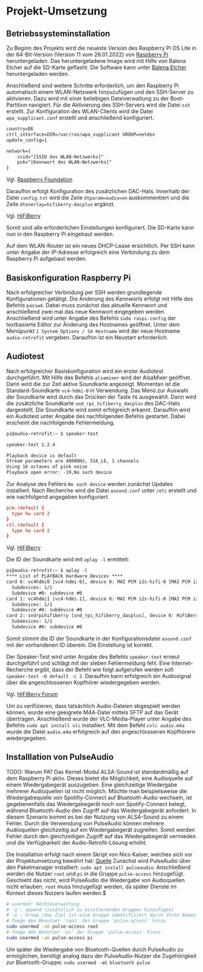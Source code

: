 # Projekt-Umsetzung

## Betriebssysteminstallation

Zu Beginn des Projekts wird die neueste Version des Raspberry Pi OS Lite in der 64-Bit-Version (Version 11 vom 28.01.2022) von [Raspberry Pi](https://www.raspberrypi.com/software/operating-systems/) heruntergeladen.
Das heruntergeladene Image wird mit Hilfe von Balena Etcher auf die SD-Karte geflasht. Die Software kann unter [Balena Etcher](https://www.balena.io/etcher/) heruntergeladen werden.

Anschließend sind weitere Schritte erforderlich, um den Raspberry Pi automatisch einem WLAN-Netzwerk hinzuzufügen und den SSH-Server zu aktivieren.
Dazu wird mit einer beliebigen Dateiverwaltung zu der Boot-Partition navigiert.
Für die Aktivierung des SSH-Servers wird die Datei ``ssh`` erstellt.
Zur Konfiguration des WLAN-Clients wird die Datei ``wpa_supplicant.conf`` erstellt und anschließend konfiguriert.

```txt
country=DE
ctrl_interface=DIR=/var/run/wpa_supplicant GROUP=netdev
update_config=1

network={
    ssid="[SSID des WLAN-Netzwerks]"
    psk="[Kennwort des WLAN-Netzwerks]"
}
```

Vgl. [Raspberry Foundation](https://www.raspberrypi.com/documentation/computers/configuration.html#setting-up-a-headless-raspberry-pi)

Daraufhin erfolgt Konfiguration des zusätzlichen DAC-Hats. Innerhalb der Datei ``config.txt`` wird die Zeile ``dtparam=audio=on`` auskommentiert und die Zeile ``dtoverlay=hifiberry-dacplus`` ergänzt.

Vgl. [HiFiBerry](https://www.hifiberry.com/docs/data-sheets/datasheet-dac2-pro/)

Somit sind alle erforderlichen Einstellungen konfiguriert. Die SD-Karte kann nun in den Raspberry Pi eingebaut werden.

Auf dem WLAN-Router ist ein neues DHCP-Lease ersichtlich. Per SSH kann unter Angabe der IP-Adresse erfolgreich eine Verbindung zu dem Raspberry Pi aufgebaut werden.

## Basiskonfiguration Raspberry Pi

Nach erfolgreicher Verbindung per SSH werden grundlegende Konfigurationen getätigt.
Die Änderung des Kennworts erfolgt mit Hilfe des Befehls ``passwd``.
Dabei muss zunächst das aktuelle Kennwort und anschließend zwei mal das neue Kennwort eingegeben werden.
Anschließend wird unter Angabe des Befehls ``sudo raspi-config`` der textbasierte Editor zur Änderung des Hostnames geöffnet. Unter dem Menüpunkt ``1 System Options / S4 Hostname`` wird der neue Hostname ``audio-retrofit`` vergeben.
Daraufhin ist ein Neustart erforderlich.

## Audiotest

Nach erfolgreicher Basiskonfiguration wird ein erster Audiotest durchgeführt.
Mit Hilfe des Befehls ``alsamixer`` wird der AlsaMixer geöffnet.
Darin wird die zur Zeit aktive Soundkarte angezeigt.
Momentan ist die Standard-Soundkarte ``vc4-hdmi-0`` in Verwendung.
Das Menü zur Auswahl der Soundkarte wird durch das Drücken der Taste ``F6`` ausgewählt.
Darin wird die zusätzliche Soundkarte ``snd_rpi_hifiberry_dacplus`` des DAC-Hats dargestellt.
Die Soundkarte wird somit erfolgreich erkannt.
Daraufhin wird ein Audiotest unter Angabe des nachfolgenden Befehls gestartet. Dabei erscheint die nachfolgende Fehlermeldung.

```txt
pi@audio-retrofit:~ $ speaker-test

speaker-test 1.2.4

Playback device is default
Stream parameters are 48000Hz, S16_LE, 1 channels
Using 16 octaves of pink noise
Playback open error: -19,No such device
```

Zur Analyse des Fehlers ``No such device`` werden zunächst Updates installiert. Nach Recherche wird die Datei ``asound.conf`` unter ``/etc`` erstellt und wie nachfolgend angegeben konfiguriert.

```conf
pcm.!default {
  type hw card 2
}
ctl.!default {
  type hw card 2
}
```

Vgl. [HiFiBerry](https://www.hifiberry.com/docs/software/configuring-linux-3-18-x/)

Die ID der Soundkarte wird mit ``aplay -l`` ermittelt:

```txt
pi@audio-retrofit:~ $ aplay -l
**** List of PLAYBACK Hardware Devices ****
card 0: vc4hdmi0 [vc4-hdmi-0], device 0: MAI PCM i2s-hifi-0 [MAI PCM i2s-hifi-0]
  Subdevices: 1/1
  Subdevice #0: subdevice #0
card 1: vc4hdmi1 [vc4-hdmi-1], device 0: MAI PCM i2s-hifi-0 [MAI PCM i2s-hifi-0]
  Subdevices: 1/1
  Subdevice #0: subdevice #0
card 2: sndrpihifiberry [snd_rpi_hifiberry_dacplus], device 0: HiFiBerry DAC+ Pro HiFi pcm512x-hifi-0 [HiFiBerry DAC+ Pro HiFi pcm512x-hifi-0]
  Subdevices: 1/1
  Subdevice #0: subdevice #0
```

Somit stimmt die ID der Soundkarte in der Konfigurationsdatei ``asound.conf`` mit der vorhandenen ID überein. Die Einstellung ist korrekt.

Der Speaker-Test wird unter Angabe des Befehls ``speaker-test`` erneut durchgeführt und schlägt mit der sleben Fehlermeldung fehl.
Eine Internet-Recherche ergibt, dass der Befehl wie folgt aufgerufen werden soll: ``speaker-test -D default -c 2``.
Daraufhin kann erfolgreich ein Audiosignal über die angeschlossenen Kopfhörer wiedergegeben werden.

Vgl. [HiFiBerry Forum](https://support.hifiberry.com/hc/en-us/community/posts/201495392-It-used-to-work-)

Um zu verifizieren, dass tatsächlich Audio-Dateien abgespielt werden können, wurde eine geeignete M4A-Datei mittels SFTP auf das Gerät übertragen.
Anschließend wurde der VLC-Media-Player unter Angabe des Befehls ``sudo apt install vlc`` installiert. Mit dem Befehl ``cvlc audio.m4a`` wurde die Datei ``audio.m4a`` erfolgreich auf den angeschlossenen Kopfhörern wiedergegeben.

## Installlation von PulseAudio

TODO: Warum PA?
Das Kernel-Modul ALSA-Sound ist standardmäßig auf dem Raspberry Pi aktiv.
Dieses bietet die Möglichkeit, eine Audioquelle auf einem Wiedergabegerät auszugeben.
Eine gleichzeitige Wiedergabe mehrerer Audioquellen ist nicht möglich.
Möchte man beispielsweise die Wiedergabequelle von Spotifiy-Connect auf Bluetooth-Audio wechseln, ist gegebenenfalls das Wiedergabegerät noch von Spotify-Connect belegt, während Bluetooth-Audio den Zugriff auf das Wiedergabegerät anfordert.
In diesem Szenario kommt es bei der Nutzung von ALSA-Sound zu einem Fehler.
Durch die Verwendung von PulseAudio können mehrere Audioquellen gleichzeitig auf ein Wiedergabegerät zugreifen.
Somit werden Fehler durch den gleichzeitigen Zugriff auf das Wiedergabegerät vermieden und die Verfügbarkeit der Audio-Retrofit-Lösung erhöht.

Die Installation erfolgt nach einem Skript von Nico Kaiser, welches sich vor der Projektumsetzung bewährt hat: [Quelle](https://github.com/nicokaiser/rpi-audio-receiver/blob/main/install.sh)
Zunächst wird PulseAudio über den Paketmanager installiert: ``sudo apt install pulseaudio``.
Anschließend werden die Nutzer ``root`` und ``pi`` in die Gruppe ``pulse-access`` hinzugefügt.
Geschieht das nicht, wird PulseAudio die Wiedergabe von Audioquellen nicht erlauben.
``root`` muss hinzugefügt werden, da später Dienste im Kontext dieses Nutzers laufen werden.$

```bash
# usermod: Rechteverwaltung
# -a : append (zusätzlich zu existierenden Gruppen hinzufügen)
# -G : Group (das Ziel ist eine Gruppe identifiziert durch ihren Namen)
# fuege den Benutzer 'root' der Gruppe 'pulse-access' hinzu
sudo usermod -aG pulse-access root
# fuege den Benutzer 'pi' der Gruppe 'pulse-access' hinzu
sudo usermod -aG pulse-access pi 
```

Um später die Wiedergabe von Bluetooth-Quellen durch PulseAudio zu ermöglichen, benötigt analog dazu der PulseAudio-Nutzer die Zugehörigkeit zur Bluetooth-Gruppe: ``sudo usermod -aG bluetooth pulse``

